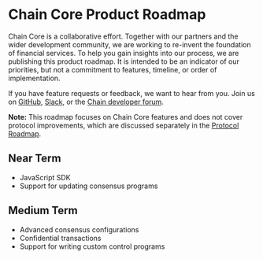 # Chain Core Product Roadmap

Chain Core is a collaborative effort. Together with our partners and the wider development community, we are working to re-invent the foundation of financial services. To help you gain insights into our process, we are publishing this product roadmap. It is intended to be an indicator of our priorities, but not a commitment to features, timeline, or order of implementation.

If you have feature requests or feedback, we want to hear from you. Join us on [GitHub](https://github.com/chain), [Slack](https://slack.chain.com), or the [Chain developer forum](https://support.chain.com).

**Note:** This roadmap focuses on Chain Core features and does not cover protocol improvements, which are discussed separately in the [Protocol Roadmap](../../protocol/papers/protocol-roadmap.md).

## Near Term

* JavaScript SDK
* Support for updating consensus programs

## Medium Term

* Advanced consensus configurations
* Confidential transactions
* Support for writing custom control programs
